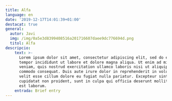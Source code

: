 ```yaml
---
title: Alfa
language: en
date: '2019-12-17T14:01:39+01:00'
destacat: true
general:
  autor: Javi
  img: /img/0a5e3d8399408516a201716607daee9dc776694d.png
  titol: Alfa
descripcio:
    text: >-
      Lorem ipsum dolor sit amet, consectetur adipiscing elit, sed do eiusmod
      tempor incididunt ut labore et dolore magna aliqua. Ut enim ad minim
      veniam, quis nostrud exercitation ullamco laboris nisi ut aliquip ex ea
      commodo consequat. Duis aute irure dolor in reprehenderit in voluptate
      velit esse cillum dolore eu fugiat nulla pariatur. Excepteur sint occaecat
      cupidatat non proident, sunt in culpa qui officia deserunt mollit anim id
      est laborum.
    entrada: Brief entry
---
```


